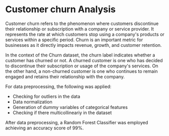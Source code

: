 # Customer churn Analysis

Customer churn refers to the phenomenon where customers discontinue their relationship or subscription with a company or service provider. It represents the rate at which customers stop using a company's products or services within a specific period. Churn is an important metric for businesses as it directly impacts revenue, growth, and customer retention.

In the context of the Churn dataset, the churn label indicates whether a customer has churned or not. A churned customer is one who has decided to discontinue their subscription or usage of the company's services. On the other hand, a non-churned customer is one who continues to remain engaged and retains their relationship with the company.

For data preprocessing, the following was applied:
  - Checking for outliers in the data
  - Data normalization
  - Generation of dummy variables of categorical features
  - Checking if there multicollineariy in the dataset

After data preprocessing, a Random Forest Classifier was employed achieving an accuracy score of 99%.
